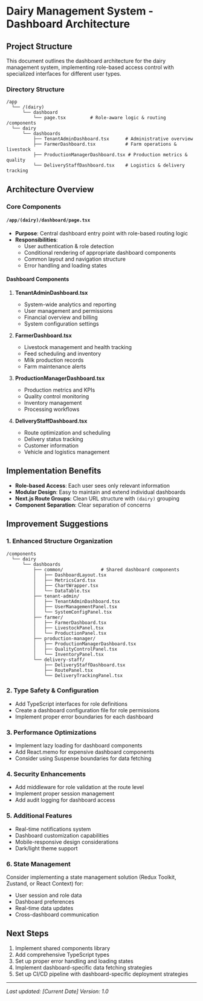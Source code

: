 # Dairy Management System - Dashboard Architecture

## Project Structure

This document outlines the dashboard architecture for the dairy management system, implementing role-based access control with specialized interfaces for different user types.

### Directory Structure

```
/app
  └── /(dairy)
      └── dashboard
          └── page.tsx         # Role-aware logic & routing
/components
  └── dairy
      └── dashboards
          ├── TenantAdminDashboard.tsx      # Administrative overview
          ├── FarmerDashboard.tsx           # Farm operations & livestock
          ├── ProductionManagerDashboard.tsx # Production metrics & quality
          └── DeliveryStaffDashboard.tsx    # Logistics & delivery tracking
```

## Architecture Overview

### Core Components

#### `/app/(dairy)/dashboard/page.tsx`
- **Purpose**: Central dashboard entry point with role-based routing logic
- **Responsibilities**:
  - User authentication & role detection
  - Conditional rendering of appropriate dashboard components
  - Common layout and navigation structure
  - Error handling and loading states

#### Dashboard Components

1. **TenantAdminDashboard.tsx**
   - System-wide analytics and reporting
   - User management and permissions
   - Financial overview and billing
   - System configuration settings

2. **FarmerDashboard.tsx**
   - Livestock management and health tracking
   - Feed scheduling and inventory
   - Milk production records
   - Farm maintenance alerts

3. **ProductionManagerDashboard.tsx**
   - Production metrics and KPIs
   - Quality control monitoring
   - Inventory management
   - Processing workflows

4. **DeliveryStaffDashboard.tsx**
   - Route optimization and scheduling
   - Delivery status tracking
   - Customer information
   - Vehicle and logistics management

## Implementation Benefits

- **Role-based Access**: Each user sees only relevant information
- **Modular Design**: Easy to maintain and extend individual dashboards
- **Next.js Route Groups**: Clean URL structure with `(dairy)` grouping
- **Component Separation**: Clear separation of concerns

## Improvement Suggestions

### 1. **Enhanced Structure Organization**
```
/components
  └── dairy
      └── dashboards
          ├── common/              # Shared dashboard components
          │   ├── DashboardLayout.tsx
          │   ├── MetricsCard.tsx
          │   ├── ChartWrapper.tsx
          │   └── DataTable.tsx
          ├── tenant-admin/
          │   ├── TenantAdminDashboard.tsx
          │   ├── UserManagementPanel.tsx
          │   └── SystemConfigPanel.tsx
          ├── farmer/
          │   ├── FarmerDashboard.tsx
          │   ├── LivestockPanel.tsx
          │   └── ProductionPanel.tsx
          ├── production-manager/
          │   ├── ProductionManagerDashboard.tsx
          │   ├── QualityControlPanel.tsx
          │   └── InventoryPanel.tsx
          └── delivery-staff/
              ├── DeliveryStaffDashboard.tsx
              ├── RoutePanel.tsx
              └── DeliveryTrackingPanel.tsx
```

### 2. **Type Safety & Configuration**
- Add TypeScript interfaces for role definitions
- Create a dashboard configuration file for role permissions
- Implement proper error boundaries for each dashboard

### 3. **Performance Optimizations**
- Implement lazy loading for dashboard components
- Add React.memo for expensive dashboard components
- Consider using Suspense boundaries for data fetching

### 4. **Security Enhancements**
- Add middleware for role validation at the route level
- Implement proper session management
- Add audit logging for dashboard access

### 5. **Additional Features**
- Real-time notifications system
- Dashboard customization capabilities
- Mobile-responsive design considerations
- Dark/light theme support

### 6. **State Management**
Consider implementing a state management solution (Redux Toolkit, Zustand, or React Context) for:
- User session and role data
- Dashboard preferences
- Real-time data updates
- Cross-dashboard communication

## Next Steps

1. Implement shared components library
2. Add comprehensive TypeScript types
3. Set up proper error handling and loading states
4. Implement dashboard-specific data fetching strategies
5. Set up CI/CD pipeline with dashboard-specific deployment strategies

---

*Last updated: [Current Date]*
*Version: 1.0* 